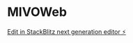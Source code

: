 # MIVOWeb

[Edit in StackBlitz next generation editor ⚡️](https://stackblitz.com/~/github.com/AriannaYauri/MIVOWeb)